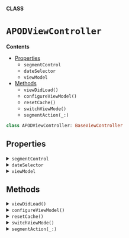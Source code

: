 **CLASS**

# `APODViewController`

**Contents**

- [Properties](#properties)
  - `segmentControl`
  - `dateSelector`
  - `viewModel`
- [Methods](#methods)
  - `viewDidLoad()`
  - `configureViewModel()`
  - `resetCache()`
  - `switchViewMode()`
  - `segmentAction(_:)`

```swift
class APODViewController: BaseViewController
```

## Properties
<details><summary markdown="span"><code>segmentControl</code></summary>

```swift
lazy var segmentControl: UISegmentedControl = {
   let segment = UISegmentedControl(items: ["Search", "Favorite"])
    segment.translatesAutoresizingMaskIntoConstraints = false
    segment.addTarget(self, action: #selector(segmentAction(_:)), for: .valueChanged)
    segment.selectedSegmentIndex = 0
    return segment
}()
```

</details>

<details><summary markdown="span"><code>dateSelector</code></summary>

```swift
lazy var dateSelector: DateSelectorView = {
   let dateSelect = DateSelectorView()
    dateSelect.translatesAutoresizingMaskIntoConstraints = false
    dateSelect.delegate = self
    return dateSelect
}()
```

</details>

<details><summary markdown="span"><code>viewModel</code></summary>

```swift
var viewModel: APODViewModelEntity = APODViewModel()
```

</details>

## Methods
<details><summary markdown="span"><code>viewDidLoad()</code></summary>

```swift
override func viewDidLoad()
```

</details>

<details><summary markdown="span"><code>configureViewModel()</code></summary>

```swift
func configureViewModel()
```

</details>

<details><summary markdown="span"><code>resetCache()</code></summary>

```swift
@objc func resetCache()
```

</details>

<details><summary markdown="span"><code>switchViewMode()</code></summary>

```swift
@objc func switchViewMode()
```

</details>

<details><summary markdown="span"><code>segmentAction(_:)</code></summary>

```swift
@objc func segmentAction(_ segmentedControl: UISegmentedControl)
```

</details>